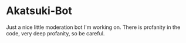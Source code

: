 # Akatsuki-Bot
Just a nice little moderation bot I'm working on. There is profanity in the code, very deep profanity, so be careful. 
